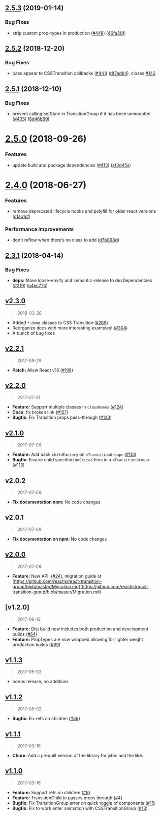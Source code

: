 ## [2.5.3](https://github.com/reactjs/react-transition-group/compare/v2.5.2...v2.5.3) (2019-01-14)

### Bug Fixes

- strip custom prop-types in production ([#448](https://github.com/reactjs/react-transition-group/issues/448)) ([46fa20f](https://github.com/reactjs/react-transition-group/commit/46fa20f))

## [2.5.2](https://github.com/reactjs/react-transition-group/compare/v2.5.1...v2.5.2) (2018-12-20)

### Bug Fixes

- pass appear to CSSTransition callbacks ([#441](https://github.com/reactjs/react-transition-group/issues/441)) ([df7adb4](https://github.com/reactjs/react-transition-group/commit/df7adb4)), closes [#143](https://github.com/reactjs/react-transition-group/issues/143)

## [2.5.1](https://github.com/reactjs/react-transition-group/compare/v2.5.0...v2.5.1) (2018-12-10)

### Bug Fixes

- prevent calling setState in TransitionGroup if it has been unmounted ([#435](https://github.com/reactjs/react-transition-group/issues/435)) ([6d46b69](https://github.com/reactjs/react-transition-group/commit/6d46b69))

# [2.5.0](https://github.com/reactjs/react-transition-group/compare/v2.4.0...v2.5.0) (2018-09-26)

### Features

- update build and package dependencies ([#413](https://github.com/reactjs/react-transition-group/issues/413)) ([af3d45a](https://github.com/reactjs/react-transition-group/commit/af3d45a))

# [2.4.0](https://github.com/reactjs/react-transition-group/compare/v2.3.1...v2.4.0) (2018-06-27)

### Features

- remove deprecated lifecycle hooks and polyfill for older react versions ([c1ab1cf](https://github.com/reactjs/react-transition-group/commit/c1ab1cf))

### Performance Improvements

- don't reflow when there's no class to add ([d7b898d](https://github.com/reactjs/react-transition-group/commit/d7b898d))

<a name="2.3.1"></a>

## [2.3.1](https://github.com/reactjs/react-transition-group/compare/v2.3.0...v2.3.1) (2018-04-14)

### Bug Fixes

- **deps:** Move loose-envify and semantic-release to devDependencies ([#319](https://github.com/reactjs/react-transition-group/issues/319)) ([b4ec774](https://github.com/reactjs/react-transition-group/commit/b4ec774))

## [v2.3.0]

> 2018-03-28

- Added `*-done` classes to CSS Transition ([#269])
- Reorganize docs with more interesting examples! ([#304])
- A bunch of bug fixes

[#269]: https://github.com/reactjs/react-transition-group/pull/269
[#304]: https://github.com/reactjs/react-transition-group/pull/304
[v2.3.0]: https://github.com/reactjs/react-transition-group/compare/v2.2.1...2.3.0

## [v2.2.1]

> 2017-09-29

- **Patch:** Allow React v16 ([#198])

[#198]: https://github.com/reactjs/react-transition-group/pull/198
[v2.2.1]: https://github.com/reactjs/react-transition-group/compare/v2.2.0...2.2.1

## [v2.2.0]

> 2017-07-21

- **Feature:** Support multiple classes in `classNames` ([#124])
- **Docs:** fix broken link ([#127])
- **Bugfix:** Fix Transition props pass-through ([#123])

[#124]: https://github.com/reactjs/react-transition-group/pull/124
[#123]: https://github.com/reactjs/react-transition-group/pull/123
[#127]: https://github.com/reactjs/react-transition-group/pull/127
[v2.2.0]: https://github.com/reactjs/react-transition-group/compare/v2.1.0...2.2.0

## [v2.1.0]

> 2017-07-06

- **Feature:** Add back `childFactory` on `<TransitionGroup>` ([#113])
- **Bugfix:** Ensure child specified `onExited` fires in a `<TransitionGroup>` ([#113])

[#113]: https://github.com/reactjs/react-transition-group/pull/113
[v2.1.0]: https://github.com/reactjs/react-transition-group/compare/v2.0.1...2.1.0

## v2.0.2

> 2017-07-06

- **Fix documentation npm:** No code changes

## v2.0.1

> 2017-07-06

- **Fix documentation on npm:** No code changes

## [v2.0.0]

> 2017-07-06

- **Feature:** New API! ([#24]), migration guide at [https://github.com/reactjs/react-transition-group/blob/master/Migration.md](https://github.com/reactjs/react-transition-group/blob/master/Migration.md)

[#24]: https://github.com/reactjs/react-transition-group/pull/24
[v2.0.0]: https://github.com/reactjs/react-transition-group/compare/v1.2.0...v2.0.0

## [v1.2.0]

> 2017-06-12

- **Feature:** Dist build now includes both production and development builds ([#64])
- **Feature:** PropTypes are now wrapped allowing for lighter weight production builds ([#69])

[#64]: https://github.com/reactjs/react-transition-group/issues/64
[#69]: https://github.com/reactjs/react-transition-group/issues/69
[v1.1.x]: https://github.com/reactjs/react-transition-group/compare/v1.1.3...master

## [v1.1.3]

> 2017-05-02

- bonus release, no additions

[v1.1.3]: https://github.com/reactjs/react-transition-group/compare/v1.1.2...v1.1.3

## [v1.1.2]

> 2017-05-02

- **Bugfix:** Fix refs on children ([#39])

[v1.1.2]: https://github.com/reactjs/react-transition-group/compare/v1.1.1...v1.1.2
[#39]: https://github.com/reactjs/react-transition-group/pull/39

## [v1.1.1]

> 2017-03-16

- **Chore:** Add a prebuilt version of the library for jsbin and the like.

[v1.1.1]: https://github.com/reactjs/react-transition-group/compare/v1.1.0...v1.1.1

## [v1.1.0]

> 2017-03-16

- **Feature:** Support refs on children ([#9])
- **Feature:** TransitionChild to passes props through ([#4])
- **Bugfix:** Fix TransitionGroup error on quick toggle of components ([#15])
- **Bugfix:** Fix to work enter animation with CSSTransitionGroup ([#13])

[v1.1.0]: https://github.com/reactjs/react-transition-group/compare/v1.0.0...v1.1.0
[#15]: https://github.com/reactjs/react-transition-group/pull/15
[#13]: https://github.com/reactjs/react-transition-group/pull/13
[#9]: https://github.com/reactjs/react-transition-group/pull/9
[#4]: https://github.com/reactjs/react-transition-group/pull/4
